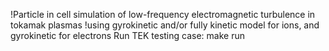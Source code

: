 !Particle in cell simulation of low-frequency electromagnetic turbulence in tokamak plasmas
!using gyrokinetic and/or fully kinetic model for ions, and gyrokinetic for electrons
Run TEK testing case:
make run

